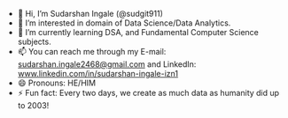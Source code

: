 - 👋 Hi, I’m Sudarshan Ingale (@sudgit911)
- 👀 I’m interested in domain of Data Science/Data Analytics.
- 🌱 I’m currently learning DSA, and Fundamental Computer Science subjects.
- 📫 You can reach me through my E-mail: sudarshan.ingale2468@gmail.com and LinkedIn: www.linkedin.com/in/sudarshan-ingale-izn1
- 😄 Pronouns: HE/HIM
- ⚡ Fun fact: Every two days, we create as much data as humanity did up to 2003!

<!---
sudgit911/sudgit911 is a ✨ special ✨ repository because its `README.md` (this file) appears on your GitHub profile.
You can click the Preview link to take a look at your changes.
--->
